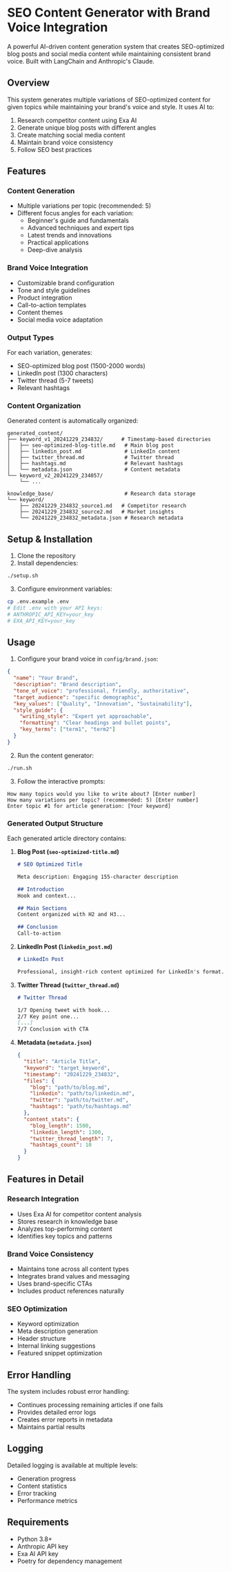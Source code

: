 # SEO Content Generator with Brand Voice Integration

A powerful AI-driven content generation system that creates SEO-optimized blog posts and social media content while maintaining consistent brand voice. Built with LangChain and Anthropic's Claude.

## Overview

This system generates multiple variations of SEO-optimized content for given topics while maintaining your brand's voice and style. It uses AI to:

1. Research competitor content using Exa AI
2. Generate unique blog posts with different angles
3. Create matching social media content
4. Maintain brand voice consistency
5. Follow SEO best practices

## Features

### Content Generation
- Multiple variations per topic (recommended: 5)
- Different focus angles for each variation:
  - Beginner's guide and fundamentals
  - Advanced techniques and expert tips
  - Latest trends and innovations
  - Practical applications
  - Deep-dive analysis

### Brand Voice Integration
- Customizable brand configuration
- Tone and style guidelines
- Product integration
- Call-to-action templates
- Content themes
- Social media voice adaptation

### Output Types
For each variation, generates:
- SEO-optimized blog post (1500-2000 words)
- LinkedIn post (1300 characters)
- Twitter thread (5-7 tweets)
- Relevant hashtags

### Content Organization
Generated content is automatically organized:

```
generated_content/
├── keyword_v1_20241229_234832/      # Timestamp-based directories
│   ├── seo-optimized-blog-title.md   # Main blog post
│   ├── linkedin_post.md              # LinkedIn content
│   ├── twitter_thread.md             # Twitter thread
│   ├── hashtags.md                   # Relevant hashtags
│   └── metadata.json                 # Content metadata
└── keyword_v2_20241229_234057/
    └── ...

knowledge_base/                       # Research data storage
└── keyword/
    ├── 20241229_234832_source1.md   # Competitor research
    ├── 20241229_234832_source2.md   # Market insights
    └── 20241229_234832_metadata.json # Research metadata
```

## Setup & Installation

1. Clone the repository
2. Install dependencies:
```bash
./setup.sh
```

3. Configure environment variables:
```bash
cp .env.example .env
# Edit .env with your API keys:
# ANTHROPIC_API_KEY=your_key
# EXA_API_KEY=your_key
```

## Usage

1. Configure your brand voice in `config/brand.json`:
```json
{
  "name": "Your Brand",
  "description": "Brand description",
  "tone_of_voice": "professional, friendly, authoritative",
  "target_audience": "specific demographic",
  "key_values": ["Quality", "Innovation", "Sustainability"],
  "style_guide": {
    "writing_style": "Expert yet approachable",
    "formatting": "Clear headings and bullet points",
    "key_terms": ["term1", "term2"]
  }
}
```

2. Run the content generator:
```bash
./run.sh
```

3. Follow the interactive prompts:
```
How many topics would you like to write about? [Enter number]
How many variations per topic? (recommended: 5) [Enter number]
Enter topic #1 for article generation: [Your keyword]
```

### Generated Output Structure

Each generated article directory contains:

1. **Blog Post (`seo-optimized-title.md`)**
   ```markdown
   # SEO Optimized Title
   
   Meta description: Engaging 155-character description
   
   ## Introduction
   Hook and context...
   
   ## Main Sections
   Content organized with H2 and H3...
   
   ## Conclusion
   Call-to-action
   ```

2. **LinkedIn Post (`linkedin_post.md`)**
   ```markdown
   # LinkedIn Post
   
   Professional, insight-rich content optimized for LinkedIn's format...
   ```

3. **Twitter Thread (`twitter_thread.md`)**
   ```markdown
   # Twitter Thread
   
   1/7 Opening tweet with hook...
   2/7 Key point one...
   [...]
   7/7 Conclusion with CTA
   ```

4. **Metadata (`metadata.json`)**
   ```json
   {
     "title": "Article Title",
     "keyword": "target_keyword",
     "timestamp": "20241229_234832",
     "files": {
       "blog": "path/to/blog.md",
       "linkedin": "path/to/linkedin.md",
       "twitter": "path/to/twitter.md",
       "hashtags": "path/to/hashtags.md"
     },
     "content_stats": {
       "blog_length": 1500,
       "linkedin_length": 1300,
       "twitter_thread_length": 7,
       "hashtags_count": 10
     }
   }
   ```

## Features in Detail

### Research Integration
- Uses Exa AI for competitor content analysis
- Stores research in knowledge base
- Analyzes top-performing content
- Identifies key topics and patterns

### Brand Voice Consistency
- Maintains tone across all content types
- Integrates brand values and messaging
- Uses brand-specific CTAs
- Includes product references naturally

### SEO Optimization
- Keyword optimization
- Meta description generation
- Header structure
- Internal linking suggestions
- Featured snippet optimization

## Error Handling

The system includes robust error handling:
- Continues processing remaining articles if one fails
- Provides detailed error logs
- Creates error reports in metadata
- Maintains partial results

## Logging

Detailed logging is available at multiple levels:
- Generation progress
- Content statistics
- Error tracking
- Performance metrics

## Requirements
- Python 3.8+
- Anthropic API key
- Exa AI API key
- Poetry for dependency management 